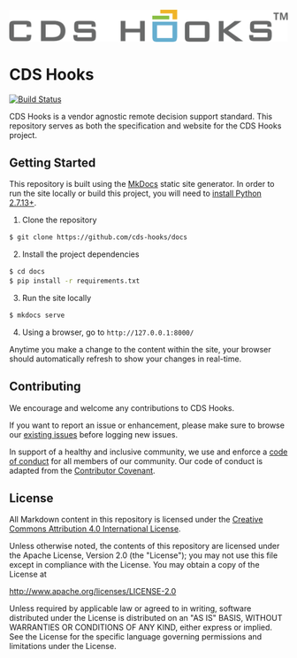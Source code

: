 <p align="center">
  <img src="https://github.com/cds-hooks/docs/raw/master/logo.png">
</p>

# CDS Hooks

[![Build Status](https://api.travis-ci.org/cds-hooks/docs.svg)](https://travis-ci.org/cds-hooks/docs)

CDS Hooks is a vendor agnostic remote decision support standard. This repository serves as both the specification and website for the CDS Hooks project.

## Getting Started

This repository is built using the [MkDocs](http://www.mkdocs.org/) static site generator. In order to run the site locally or build this project, you will need to [install Python 2.7.13+](http://docs.python-guide.org/en/latest/starting/installation/).

1. Clone the repository

```sh
$ git clone https://github.com/cds-hooks/docs
```

2. Install the project dependencies

```sh
$ cd docs
$ pip install -r requirements.txt
```

3. Run the site locally

```sh
$ mkdocs serve
```

4. Using a browser, go to `http://127.0.0.1:8000/`

Anytime you make a change to the content within the site, your browser should automatically refresh to show your changes in real-time.

## Contributing

We encourage and welcome any contributions to CDS Hooks.

If you want to report an issue or enhancement, please make sure to browse our [existing issues](https://github.com/cds-hooks/docs/issues) before logging new issues.

In support of a healthy and inclusive community, we use and enforce a [code of conduct](./CODE_OF_CONDUCT.md) for all members of our community. Our code of conduct is adapted from the [Contributor Covenant](http://contributor-covenant.org/).

## License

All Markdown content in this repository is licensed under the [Creative Commons Attribution 4.0 International License](https://creativecommons.org/licenses/by/4.0/).

Unless otherwise noted, the contents of this repository
are licensed under the Apache License, Version 2.0 (the "License");
you may not use this file except in compliance with the License.
You may obtain a copy of the License at

   http://www.apache.org/licenses/LICENSE-2.0

Unless required by applicable law or agreed to in writing, software
distributed under the License is distributed on an "AS IS" BASIS,
WITHOUT WARRANTIES OR CONDITIONS OF ANY KIND, either express or implied.
See the License for the specific language governing permissions and
limitations under the License. 
